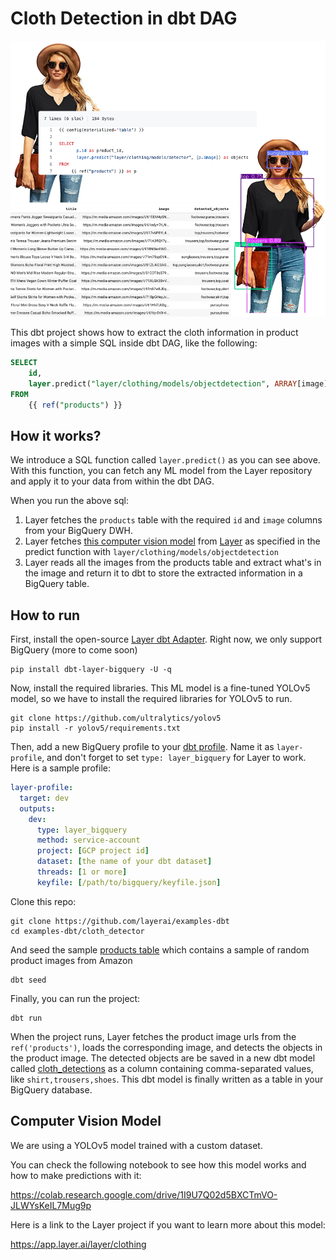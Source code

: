 # Cloth Detection in dbt DAG

![Layer Cloth Detector](assets/layer_cloth_detector.png)

This dbt project shows how to extract the cloth information in product images with a simple SQL inside dbt DAG, like the following:

```sql
SELECT
    id,
    layer.predict("layer/clothing/models/objectdetection", ARRAY[image])
FROM
    {{ ref("products") }}
```

## How it works?

We introduce a SQL function called `layer.predict()` as you can see above. 
With this function, you can fetch any ML model from the Layer repository and apply it to your data from within the dbt DAG.

When you run the above sql:
1. Layer fetches the `products` table with the required `id` and `image` columns from your BigQuery DWH.
2. Layer fetches [this computer vision model](https://app.layer.ai/layer/clothing) from [Layer](https://layer.ai/) as specified in the predict function with `layer/clothing/models/objectdetection`
3. Layer reads all the images from the products table and extract what's in the image and return it to dbt to store the extracted information in a BigQuery table.


## How to run

First, install the open-source [Layer dbt Adapter](https://github.com/layerai/dbt-adapters). Right now, we only support BigQuery (more to come soon)

```shell
pip install dbt-layer-bigquery -U -q
```

Now, install the required libraries. This ML model is a fine-tuned YOLOv5 model, so we have to install the required libraries for YOLOv5 to run.

```shell
git clone https://github.com/ultralytics/yolov5
pip install -r yolov5/requirements.txt
```

Then, add a new BigQuery profile to your [dbt profile](https://docs.getdbt.com/dbt-cli/configure-your-profile/). Name it as `layer-profile`, and don't forget to set `type: layer_bigquery` for Layer to work. 
Here is a sample profile:

```yaml
layer-profile:
  target: dev
  outputs:
    dev:
      type: layer_bigquery
      method: service-account
      project: [GCP project id]
      dataset: [the name of your dbt dataset]
      threads: [1 or more]
      keyfile: [/path/to/bigquery/keyfile.json]
```

Clone this repo:
```shell
git clone https://github.com/layerai/examples-dbt
cd examples-dbt/cloth_detector
```

And seed the sample [products table](seeds/products.csv) which contains a sample of random product images from Amazon

```shell
dbt seed
```

Finally, you can run the project:

```shell
dbt run
```

When the project runs, Layer fetches the product image urls from the `ref('products')`, loads the corresponding image, and detects the objects in the
product image. 
The detected objects are be saved in a new dbt model called [cloth_detections](models/products/cloth_detections.sql) as a column containing comma-separated values, like `shirt,trousers,shoes`. This dbt model is finally written as a table in your BigQuery database.

## Computer Vision Model

We are using a YOLOv5 model trained with a custom dataset. 

You can check the following notebook to see how this model
works and how to make predictions with it:

https://colab.research.google.com/drive/1I9U7Q02d5BXCTmVO-JLWYsKeIL7Mug9p

Here is a link to the Layer project if you want to learn more about this model:

https://app.layer.ai/layer/clothing
